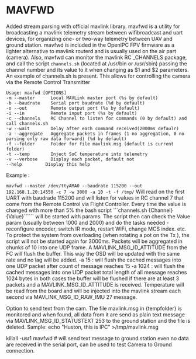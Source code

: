  # MAVFWD
Added stream parsing with official mavlink library.
mavfwd is a utility for broadcasting a mavlink telemetry stream between wifibroadcast and uart devices, for organizing one- or two-way telemetry between UAV and ground station. mavfwd is included in the OpenIPC FPV firmware as a lighter alternative to mavlink routerd and is usually used on the air part (camera).
Also, mavfwd can monitor the mavlink RC _CHANNELS package, and call the script `channels.sh` (located at /usr/bin or /usr/sbin) passing the channel number and its value to it when changing as $1 and $2 parameters. An example of channels.sh is present.
This allows for controlling the camera via the Remote Control Transmitter
```
Usage: mavfwd [OPTIONS]
-m --master      Local MAVLink master port (%s by default)
-b --baudrate    Serial port baudrate (%d by default)
-o --out         Remote output port (%s by default)
-i --in          Remote input port (%s by default)
-c --channels    RC Channel to listen for commands (0 by default) and call channels.sh
-w --wait        Delay after each command received(2000ms defaulr)
-a --aggregate   Aggregate packets in frames (1 no aggregation, 0 no parsing only raw data forward) (%d by default) 
-f --folder      Folder for file mavlink.msg (default is current folder)
-t --temp        Inject SoC temperature into telemetry
-v --verbose     Display each packet, default not       
--help         Display this help
```
Example :

```mavfwd --master /dev/ttyAMA0 --baudrate 115200 --out 192.168.1.20:14550 -c 7 -w 3000 -a 10 -t -f /tmp/```
Will read on the first UART with baudrade 115200 and will listen for values in RC channel 7 that come from the Remote Control via Flight Controller.
Every time the value is changed with more than 5% the bash script ```channels.sh {Channel} {Value}`````` will be started with params.
The script then can check the Value param (usually between 1000 and 2000) and do the tasks needed - reconfigure encoder, switch IR mode, restart WiFi, change MCS index. etc.
To protect the system from overloading (when rotating a pot on the Tx ), the script will not be started again for 3000ms.
Packets will be aggregated in chunks of 10 into one UDP frame. A MAVLINK_MSG_ID_ATTITUDE from the FC will flush the buffer. 
This way the OSD will be updated with the same rate and no lag will be added.
 -a 15 : will flush the cached messages into one UDP packet after count of message reaches 15
 -a 1024 : will flush the cached messages into one UDP packet total length of all message reaches 1024 bytes
in both cases the buffer will be flushed if there are at least 3 packets and a MAVLINK_MSG_ID_ATTITUDE is received.
Temperature will be read from the board and will be injected into the mavlink stream each second via MAVLINK_MSG_ID_RAW_IMU 27 message.

Option to send text from the cam. The file mavlink.msg in {tempfolder} is monitored and when found, all data from it are send as plain text message via   MAVLINK_MSG_ID_STATUSTEXT 253 to the ground station and the file is deleted.
Sample:
echo "Huston, this is IPC" >/tmp/mavlink.msg

killall -usr1 mavfwd   # will send text message to ground station even no data are received in the serial port, can be used to test Camera to Ground connection.



